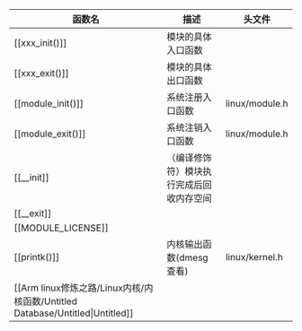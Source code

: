 |函数名|描述|头文件|
|---|---|---|
|[[xxx_init()]]|模块的具体入口函数||
|[[xxx_exit()]]|模块的具体出口函数||
|[[module_init()]]|系统注册入口函数|linux/module.h|
|[[module_exit()]]|系统注销入口函数|linux/module.h|
|[[__init]]|（编译修饰符）模块执行完成后回收内存空间||
|[[__exit]]|||
|[[MODULE_LICENSE]]|||
|[[printk()]]|内核输出函数(dmesg查看)|linux/kernel.h|
|[[Arm linux修炼之路/Linux内核/内核函数/Untitled Database/Untitled\|Untitled]]|||